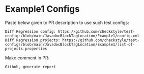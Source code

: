 # Example1 Configs
Paste below given to PR description to use such test configs:
```
Diff Regression config: https://github.com/checkstyle/test-configs/blob/main/JavadocBlockTagLocation/Example1/config.xml
Diff Regression projects: https://github.com/checkstyle/test-configs/blob/main/JavadocBlockTagLocation/Example1/list-of-projects.properties
```
Make comment in PR:
```
Github, generate report
```
